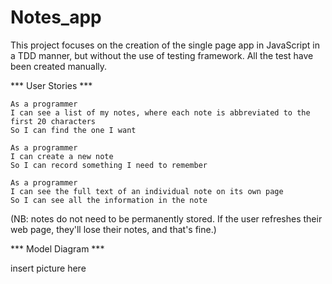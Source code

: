 # Notes_app

This project focuses on the creation of the single page app in JavaScript in a TDD manner, but without the use of testing framework. All the test have been created manually.

*** User Stories ***

```
As a programmer
I can see a list of my notes, where each note is abbreviated to the first 20 characters
So I can find the one I want
```

```
As a programmer
I can create a new note
So I can record something I need to remember
```

```
As a programmer
I can see the full text of an individual note on its own page
So I can see all the information in the note
```
(NB: notes do not need to be permanently stored. If the user refreshes their web page, they'll lose their notes, and that's fine.)

*** Model Diagram ***

insert picture here
